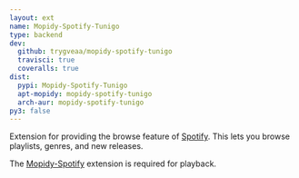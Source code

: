 ```yaml
---
layout: ext
name: Mopidy-Spotify-Tunigo
type: backend
dev:
  github: trygveaa/mopidy-spotify-tunigo
  travisci: true
  coveralls: true
dist:
  pypi: Mopidy-Spotify-Tunigo
  apt-mopidy: mopidy-spotify-tunigo
  arch-aur: mopidy-spotify-tunigo
py3: false
---
```


Extension for providing the browse feature of
[Spotify](https://spotify.com/).
This lets you browse playlists, genres, and new releases.

The [Mopidy-Spotify](/etc/spotify/) extension is required for playback.
